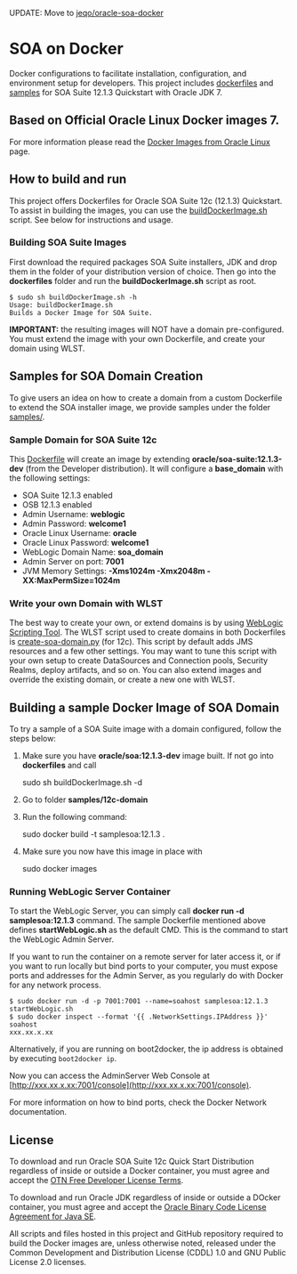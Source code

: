 UPDATE: Move to [jeqo/oracle-soa-docker](https://github.com/jeqo/oracle-soa-docker)

SOA on Docker
===============
Docker configurations to facilitate installation, configuration, and environment setup for developers. This project includes [dockerfiles](dockerfiles/) and [samples](samples/) for SOA Suite 12.1.3 Quickstart with Oracle JDK  7.

## Based on Official Oracle Linux Docker images 7.
For more information please read the [Docker Images from Oracle Linux](https://registry.hub.docker.com/_/oraclelinux/) page.

## How to build and run
This project offers Dockerfiles for Oracle SOA Suite 12c (12.1.3) Quickstart. To assist in building the images, you can use the [buildDockerImage.sh](dockerfiles/buildDockerImage.sh) script. See below for instructions and usage.

### Building SOA Suite Images
First download the required packages SOA Suite installers, JDK and drop them in the folder of your distribution version of choice. Then go into the **dockerfiles** folder and run the **buildDockerImage.sh** script as root.

    $ sudo sh buildDockerImage.sh -h
    Usage: buildDockerImage.sh
    Builds a Docker Image for SOA Suite.

**IMPORTANT:** the resulting images will NOT have a domain pre-configured. You must extend the image with your own Dockerfile, and create your domain using WLST.

## Samples for SOA Domain Creation
To give users an idea on how to create a domain from a custom Dockerfile to extend the SOA installer image, we provide samples under the folder [samples/](samples/).

### Sample Domain for SOA Suite 12c
This [Dockerfile](samples/12c-domain/Dockerfile) will create an image by extending **oracle/soa-suite:12.1.3-dev** (from the Developer distribution). It will configure a **base_domain** with the following settings:

 * SOA Suite 12.1.3 enabled
 * OSB 12.1.3 enabled
 * Admin Username: **weblogic**
 * Admin Password: **welcome1**
 * Oracle Linux Username: **oracle**
 * Oracle Linux Password: **welcome1**
 * WebLogic Domain Name: **soa_domain**
 * Admin Server on port: **7001**
 * JVM Memory Settings: **-Xms1024m -Xmx2048m -XX:MaxPermSize=1024m**

### Write your own Domain with WLST
The best way to create your own, or extend domains is by using [WebLogic Scripting Tool](http://docs.oracle.com/cd/E57014_01/cross/wlsttasks.htm). The WLST script used to create domains in both Dockerfiles is [create-soa-domain.py](samples/12c-domain/container-scripts/create-soa-domain.py) (for 12c). This script by default adds JMS resources and a few other settings. You may want to tune this script with your own setup to create DataSources and Connection pools, Security Realms, deploy artifacts, and so on. You can also extend images and override the existing domain, or create a new one with WLST.

## Building a sample Docker Image of SOA Domain
To try a sample of a SOA Suite image with a domain configured, follow the steps below:

  1. Make sure you have **oracle/soa:12.1.3-dev** image built. If not go into **dockerfiles** and call 

        sudo sh buildDockerImage.sh -d

  2. Go to folder **samples/12c-domain**
  3. Run the following command: 

        sudo docker build -t samplesoa:12.1.3 .

  4. Make sure you now have this image in place with 

        sudo docker images

### Running WebLogic Server Container 
To start the WebLogic Server, you can simply call **docker run -d samplesoa:12.1.3** command. The sample Dockerfile mentioned above defines **startWebLogic.sh** as the default CMD. This is the command to start the WebLogic Admin Server.

If you want to run the container on a remote server for later access it, or if you want to run locally but bind ports to your computer, you must expose ports and addresses for the Admin Server, as you regularly do with Docker for any network process.

    $ sudo docker run -d -p 7001:7001 --name=soahost samplesoa:12.1.3 startWebLogic.sh
    $ sudo docker inspect --format '{{ .NetworkSettings.IPAddress }}' soahost
    xxx.xx.x.xx

Alternatively, if you are running on boot2docker, the ip address is obtained by executing `boot2docker ip`.
 
Now you can access the AdminServer Web Console at [http://xxx.xx.x.xx:7001/console](http://xxx.xx.x.xx:7001/console).

For more information on how to bind ports, check the Docker Network documentation.

## License
To download and run Oracle SOA Suite 12c Quick Start Distribution regardless of inside or outside a Docker container, you must agree and accept the [OTN Free Developer License Terms](http://www.oracle.com/technetwork/licenses/wls-dev-license-1703567.html).

To download and run Oracle JDK regardless of inside or outside a DOcker container, you must agree and accept the [Oracle Binary Code License Agreement for Java SE](http://www.oracle.com/technetwork/java/javase/terms/license/index.html).

All scripts and files hosted in this project and GitHub repository required to build the Docker images are, unless otherwise noted, released under the Common Development and Distribution License (CDDL) 1.0 and GNU Public License 2.0 licenses.
